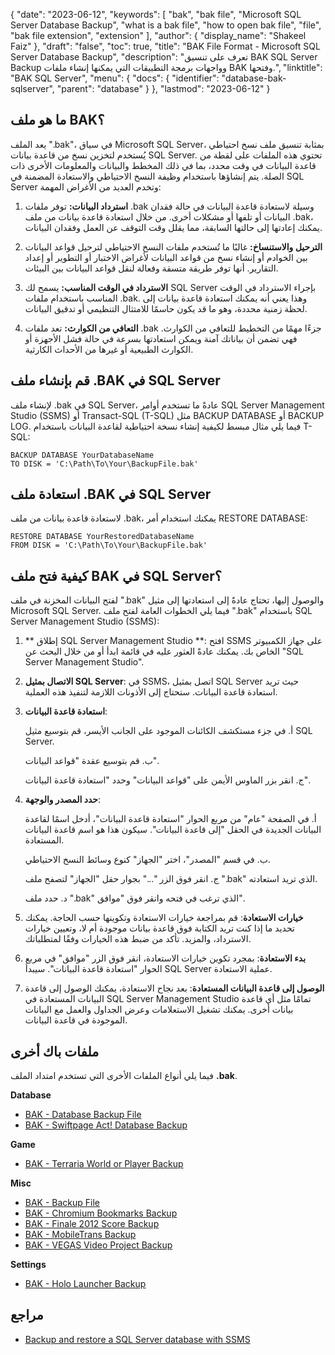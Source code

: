 {
  "date": "2023-06-12",
  "keywords": [
    "bak",
    "bak file",
    "Microsoft SQL Server Database Backup",
    "what is a bak file",
    "how to open bak file",
    "file",
    "bak file extension",
    "extension"
  ],
  "author": {
    "display_name": "Shakeel Faiz"
  },
  "draft": "false",
  "toc": true,
  "title": "BAK File Format - Microsoft SQL Server Database Backup",
  "description": "تعرف على تنسيق BAK SQL Server Backup وواجهات برمجة التطبيقات التي يمكنها إنشاء ملفات BAK وفتحها.",
  "linktitle": "BAK SQL Server",
  "menu": {
    "docs": {
      "identifier": "database-bak-sqlserver",
      "parent": "database"
    }
  },
  "lastmod": "2023-06-12"
}

## ما هو ملف BAK؟

يعد الملف ".bak"، في سياق Microsoft SQL Server، بمثابة تنسيق ملف نسخ احتياطي يُستخدم لتخزين نسخ من قاعدة بيانات SQL Server. تحتوي هذه الملفات على لقطة من قاعدة البيانات في وقت محدد، بما في ذلك المخطط والبيانات والمعلومات الأخرى ذات الصلة. يتم إنشاؤها باستخدام وظيفة النسخ الاحتياطي والاستعادة المضمنة في SQL Server وتخدم العديد من الأغراض المهمة:

1. **استرداد البيانات:** توفر ملفات .bak وسيلة لاستعادة قاعدة البيانات في حالة فقدان البيانات أو تلفها أو مشكلات أخرى. من خلال استعادة قاعدة بيانات من ملف .bak، يمكنك إعادتها إلى حالتها السابقة، مما يقلل وقت التوقف عن العمل وفقدان البيانات.

2. **الترحيل والاستنساخ:** غالبًا ما تُستخدم ملفات النسخ الاحتياطي لترحيل قواعد البيانات بين الخوادم أو إنشاء نسخ من قواعد البيانات لأغراض الاختبار أو التطوير أو إعداد التقارير. أنها توفر طريقة متسقة وفعالة لنقل قواعد البيانات بين البيئات.

3. **الاسترداد في الوقت المناسب:** يسمح لك SQL Server بإجراء الاسترداد في الوقت المناسب باستخدام ملفات .bak. وهذا يعني أنه يمكنك استعادة قاعدة بيانات إلى لحظة زمنية محددة، وهو ما قد يكون حاسمًا للامتثال التنظيمي أو تدقيق البيانات.

4. **التعافي من الكوارث:** تعد ملفات .bak جزءًا مهمًا من التخطيط للتعافي من الكوارث. فهي تضمن أن بياناتك آمنة ويمكن استعادتها بسرعة في حالة فشل الأجهزة أو الكوارث الطبيعية أو غيرها من الأحداث الكارثية.

## قم بإنشاء ملف .BAK في SQL Server

لإنشاء ملف .bak في SQL Server، عادةً ما تستخدم أوامر SQL Server Management Studio (SSMS) أو Transact-SQL (T-SQL) مثل BACKUP DATABASE أو BACKUP LOG. فيما يلي مثال مبسط لكيفية إنشاء نسخة احتياطية لقاعدة البيانات باستخدام T-SQL:

```
BACKUP DATABASE YourDatabaseName
TO DISK = 'C:\Path\To\Your\BackupFile.bak'
```

## استعادة ملف .BAK في SQL Server

لاستعادة قاعدة بيانات من ملف .bak، يمكنك استخدام أمر RESTORE DATABASE:

```
RESTORE DATABASE YourRestoredDatabaseName
FROM DISK = 'C:\Path\To\Your\BackupFile.bak'
```

## كيفية فتح ملف BAK في SQL Server؟

لفتح البيانات المخزنة في ملف ".bak" والوصول إليها، تحتاج عادةً إلى استعادتها إلى مثيل Microsoft SQL Server. فيما يلي الخطوات العامة لفتح ملف ".bak" باستخدام SQL Server Management Studio (SSMS):

1. ** إطلاق SQL Server Management Studio **: افتح SSMS على جهاز الكمبيوتر الخاص بك. يمكنك عادةً العثور عليه في قائمة ابدأ أو من خلال البحث عن "SQL Server Management Studio".

2. **الاتصال بمثيل SQL Server**: في SSMS، اتصل بمثيل SQL Server حيث تريد استعادة قاعدة البيانات. ستحتاج إلى الأذونات اللازمة لتنفيذ هذه العملية.

3. **استعادة قاعدة البيانات**:

    أ. في جزء مستكشف الكائنات الموجود على الجانب الأيسر، قم بتوسيع مثيل SQL Server.

    ب. قم بتوسيع عقدة "قواعد البيانات".

    ج. انقر بزر الماوس الأيمن على "قواعد البيانات" وحدد "استعادة قاعدة البيانات".

4. **حدد المصدر والوجهة**:

    أ. في الصفحة "عام" من مربع الحوار "استعادة قاعدة البيانات"، أدخل اسمًا لقاعدة البيانات الجديدة في الحقل "إلى قاعدة البيانات". سيكون هذا هو اسم قاعدة البيانات المستعادة.

    ب. في قسم "المصدر"، اختر "الجهاز" كنوع وسائط النسخ الاحتياطي.

    ج. انقر فوق الزر "..." بجوار حقل "الجهاز" لتصفح ملف ".bak" الذي تريد استعادته.

    د. حدد ملف ".bak" الذي ترغب في فتحه وانقر فوق "موافق".

5. **خيارات الاستعادة**: قم بمراجعة خيارات الاستعادة وتكوينها حسب الحاجة. يمكنك تحديد ما إذا كنت تريد الكتابة فوق قاعدة بيانات موجودة أم لا، وتعيين خيارات الاسترداد، والمزيد. تأكد من ضبط هذه الخيارات وفقًا لمتطلباتك.

6. **بدء الاستعادة**: بمجرد تكوين خيارات الاستعادة، انقر فوق الزر "موافق" في مربع الحوار "استعادة قاعدة البيانات". سيبدأ SQL Server عملية الاستعادة.

7. **الوصول إلى قاعدة البيانات المستعادة**: بعد نجاح الاستعادة، يمكنك الوصول إلى قاعدة البيانات المستعادة في SQL Server Management Studio تمامًا مثل أي قاعدة بيانات أخرى. يمكنك تشغيل الاستعلامات وعرض الجداول والعمل مع البيانات الموجودة في قاعدة البيانات.

## ملفات باك أخرى

فيما يلي أنواع الملفات الأخرى التي تستخدم امتداد الملف **.bak**.

**Database**
- [BAK - Database Backup File](/database/bak/)
- [BAK - Swiftpage Act! Database Backup](/database/bak-act/)

**Game**
- [BAK - Terraria World or Player Backup](/game/bak-terraria/)

**Misc**
- [BAK - Backup File](/misc/bak-backup/)
- [BAK - Chromium Bookmarks Backup](/misc/bak-chromium/)
- [BAK - Finale 2012 Score Backup](/misc/bak-finale/)
- [BAK - MobileTrans Backup](/misc/bak-mobiletrans/)
- [BAK - VEGAS Video Project Backup](/misc/bak-vegas/)

**Settings**
- [BAK - Holo Launcher Backup](/settings/bak-holo/)

## مراجع
* [Backup and restore a SQL Server database with SSMS](https://learn.microsoft.com/en-us/sql/relational-databases/backup-restore/quickstart-backup-restore-database?view=sql-server-ver16&tabs=ssms)